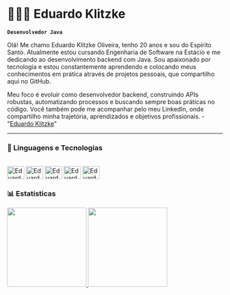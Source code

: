 # 👩🏻‍💻 Eduardo Klitzke

**`Desenvolvedor Java`**

Olá! Me chamo Eduardo Klitzke Oliveira, tenho 20 anos e sou do Espírito Santo. Atualmente estou cursando Engenharia de Software na Estácio e me dedicando ao desenvolvimento backend com Java. Sou apaixonado por tecnologia e estou constantemente aprendendo e colocando meus conhecimentos em prática através de projetos pessoais, que compartilho aqui no GitHub.

Meu foco é evoluir como desenvolvedor backend, construindo APIs robustas, automatizando processos e buscando sempre boas práticas no código. Você também pode me acompanhar pelo meu LinkedIn, onde compartilho minha trajetória, aprendizados e objetivos profissionais. - "[Eduardo Klitzke](https://www.linkedin.com/in/eduardoklitzkee/)"

---

### 🤖 Linguagens e Tecnologias

<div style="display: inline-block"><br>
  <img align="center" alt="Eduardo-Java" height="30" width="40" src="https://cdn.jsdelivr.net/gh/devicons/devicon/icons/java/java-original.svg">
  <img align="center" alt="Eduardo-Spring" height="30" width="40" src="https://cdn.jsdelivr.net/gh/devicons/devicon@latest/icons/spring/spring-original-wordmark.svg" />
  <img align="center" alt="Eduardo-Maven" height="30" width="40" src="https://cdn.jsdelivr.net/gh/devicons/devicon@latest/icons/maven/maven-original.svg" />
  <img align="center" alt="Eduardo-SQL" height="30" width="40" src="https://cdn.jsdelivr.net/gh/devicons/devicon@latest/icons/mysql/mysql-plain-wordmark.svg" />
  <img align="center" alt="Eduardo-Git" height="30" width="40"src="https://cdn.jsdelivr.net/gh/devicons/devicon@latest/icons/git/git-original-wordmark.svg" />
</div>

### 📊 Estatísticas

<div>
  <a href="https://github.com/EduardoKtzz">
  <img height="185em" src="https://github-readme-stats.vercel.app/api?username=EduardoKtzz&show_icons=true&theme=tokyonight&include_all_commits=true&count_private=true"/>
  <img height="185em" src="https://github-readme-stats.vercel.app/api/top-langs/?username=EduardoKtzz&layout=compact&langs_count=16&theme=tokyonight"/>
</div>

